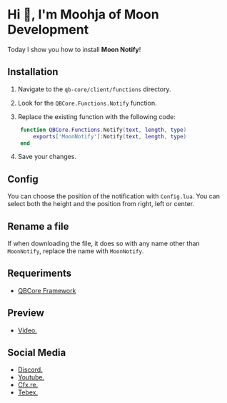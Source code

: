 # Hi 👋, I'm Moohja of Moon Development

Today I show you how to install **Moon Notify**!

## Installation

 1. Navigate to the  `qb-core/client/functions`  directory.
    
2.  Look for the  `QBCore.Functions.Notify`  function.
    
3.  Replace the existing function with the following code:
```LUA
    function QBCore.Functions.Notify(text, length, type)
        exports['MoonNotify']:Notify(text, length, type) 
    end
```
4. Save your changes.

## Config
You can choose the position of the notification with `Config.lua`.
You can select both the height and the position from right, left or center.

## Rename a file

If when downloading the file, it does so with any name other than `MoonNotify`, replace the name with `MoonNotify`.


## Requeriments

 - [QBCore Framework](https://github.com/qbcore-framework/qb-core)


## Preview

 - [Video.](https://streamable.com/cjwdk4)
 
## Social Media

 - [Discord.](https://discord.gg/QcMQzQFyMd)
 - [Youtube.](https://www.youtube.com/@MoonDevelopment_Official)
 - [Cfx.re.](https://forum.cfx.re/u/moondevelopment_offi/summary)
 - [Tebex.](https://moon-development-store.tebex.io)
